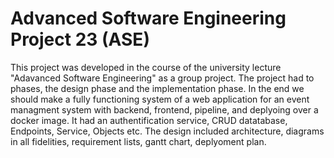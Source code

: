 # Advanced Software Engineering Project 23 (ASE)

This project was developed in the course of the university lecture "Adavanced Software Engineering" as a group project. 
The project had to phases, the design phase and the implementation phase. In the end we should make a fully functioning system of a web application for an event managment system with backend, frontend, pipeline, and deplyoing over a docker image. It had an authentification service, CRUD datatabase, Endpoints, Service, Objects etc. The design included architecture, diagrams in all fidelities, requirement lists, gantt chart, deplyoment plan. 
